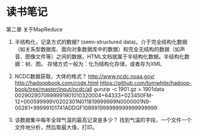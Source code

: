 # 读书笔记

第二章 关于MapReduce

1. 半结构化，记录方式的数据?
(semi-structured data)。介于完全结构化数据（如关系型数据库、面向对象数据库中的数据）和完全无结构的数据（如声音、图像文件等）之间的数据，HTML文档就属于半结构化数据。半结构化数据：树、图。
存储方式一般为：化为结构化存储，或者存为XML

2. NCDC数据获取，大体的格式？
http://www.ncdc.noaa.gov/ 
http://hadoopbook.com/code.html 
https://github.com/tomwhite/hadoop-book/tree/master/input/ncdc/all 
gunzip -c 1901.gz > 1901data
0029029070999991901010320004+64333+023450FM-12+000599999V0202301N011819999999N0000001N9-00281+99999101741ADDGF108991999999999999999999

3. 该数据集中每年全球气温的最高记录是多少？
找到气温的字段，一个文件一个文件地分析，然后取最大值，打印。
